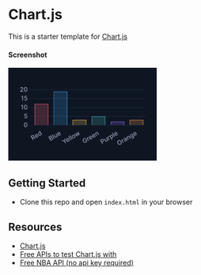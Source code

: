 # Chart.js

This is a starter template for [Chart.js](http://www.chartjs.org/)

#### Screenshot

<img src="screenshot.png" alt="screenshot" width="300">

## Getting Started

- Clone this repo and open `index.html` in your browser

## Resources

- [Chart.js](http://www.chartjs.org/)
- [Free APIs to test Chart.js with](https://github.com/public-apis/public-apis#sports--fitness)
- [Free NBA API (no api key required)](https://app.balldontlie.io/)
